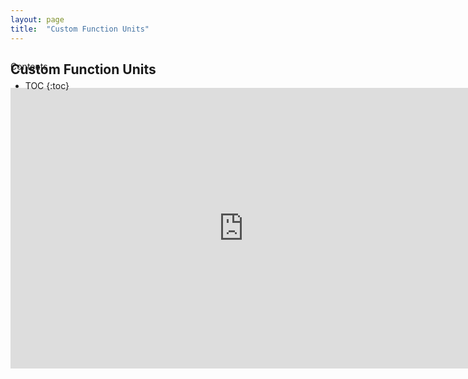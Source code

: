 ```yaml
---
layout: page
title:  "Custom Function Units"
---
```


<div id="toc_container" style="position: absolute" markdown="1">
<p class="toc_title">Contents</p>

* TOC
{:toc}
</div>

## Custom Function Units 

<iframe src="https://docs.google.com/presentation/d/e/2PACX-1vSwC_gCs8Ale-jtZj7mOAQhIpbpiXB6wnFnv7TYUFp7AVPYLG4QeIhWSS8WQ0yOZwKh9Nsl0c6KSVQS/embed?start=false&loop=false&delayms=10000" frameborder="0" width="746" height="449" allowfullscreen="true" mozallowfullscreen="true" webkitallowfullscreen="true"></iframe>
